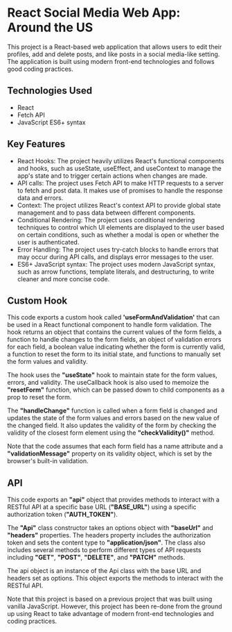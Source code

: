 # React Social Media Web App: Around the US 

This project is a React-based web application that allows users to edit their profiles, add and delete posts, and like posts in a social media-like setting. The application is built using modern front-end technologies and follows good coding practices.

## Technologies Used
- React
- Fetch API
- JavaScript ES6+ syntax

## Key Features
- React Hooks: The project heavily utilizes React's functional components and hooks, such as useState, useEffect, and useContext to manage the app's state and to trigger certain actions when changes are made.
- API calls: The project uses Fetch API to make HTTP requests to a server to fetch and post data. It makes use of promises to handle the response data and errors.
- Context: The project utilizes React's context API to provide global state management and to pass data between different components.
- Conditional Rendering: The project uses conditional rendering techniques to control which UI elements are displayed to the user based on certain conditions, such as whether a modal is open or whether the user is authenticated.
- Error Handling: The project uses try-catch blocks to handle errors that may occur during API calls, and displays error messages to the user.
- ES6+ JavaScript syntax: The project uses modern JavaScript syntax, such as arrow functions, template literals, and destructuring, to write cleaner and more concise code.

## Custom Hook
This code exports a custom hook called **'useFormAndValidation'** that can be used in a React functional component to handle form validation. The hook returns an object that contains the current values of the form fields, a function to handle changes to the form fields, an object of validation errors for each field, a boolean value indicating whether the form is currently valid, a function to reset the form to its initial state, and functions to manually set the form values and validity.

The hook uses the **"useState"** hook to maintain state for the form values, errors, and validity. The useCallback hook is also used to memoize the **"resetForm"** function, which can be passed down to child components as a prop to reset the form.

The **"handleChange"** function is called when a form field is changed and updates the state of the form values and errors based on the new value of the changed field. It also updates the validity of the form by checking the validity of the closest form element using the **"checkValidity()"** method.

Note that the code assumes that each form field has a name attribute and a **"validationMessage"** property on its validity object, which is set by the browser's built-in validation.

## API
This code exports an **"api"** object that provides methods to interact with a RESTful API at a specific base URL (**"BASE_URL"**) using a specific authorization token (**"AUTH_TOKEN"**).

The **"Api"** class constructor takes an options object with **"baseUrl"** and **"headers"** properties. The headers property includes the authorization token and sets the content type to **"application/json"**. The class also includes several methods to perform different types of API requests including **"GET"**, **"POST"**, **"DELETE"**, and **"PATCH"** methods.

The api object is an instance of the Api class with the base URL and headers set as options. This object exports the methods to interact with the RESTful API.

Note that this project is based on a previous project that was built using vanilla JavaScript. However, this project has been re-done from the ground up using React to take advantage of modern front-end technologies and coding practices.
